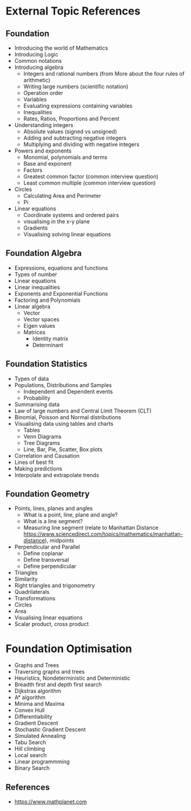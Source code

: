 # External Topic References

## Foundation

* Introducing the world of Mathematics
* Introducing Logic
* Common notations
* Introducing algebra
  * Integers and rational numbers (from More about the four rules of arithmetic)
  * Writing large numbers (scientific notation)
  * Operation order
  * Variables
  * Evaluating expressions containing variables
  * Inequalities
  * Rates, Ratios, Proportions and Percent
* Understanding integers
  * Absolute values (signed vs unsigned)
  * Adding and subtracting negative integers
  * Multiplying and dividing with negative integers
* Powers and exponents
  * Monomial, polynomials and terms
  * Base and exponent
  * Factors
  * Greatest common factor (common interview question)
  * Least common multiple (common interview question)
* Circles
  * Calculating Area and Perimeter
  * Pi
* Linear equations 
  * Coordinate systems and ordered pairs
  * visualising in the x-y plane
  * Gradients
  * Visualising solving linear equations

## Foundation Algebra

* Expressions, equations and functions
* Types of number
* Linear equations
* Linear inequalities
* Exponents and Exponential Functions
* Factoring and Polynomials
* Linear algebra
  * Vector
  * Vector spaces
  * Eigen values
  * Matrices
    * Identity matrix
    * Determinant

## Foundation Statistics

* Types of data
* Populations, Distributions and Samples
  * Independent and Dependent events
  * Probability
* Summarising data
* Law of large numbers and Central Limit Theorem (CLT)
* Binomial, Poisson and Normal distributions
* Visualising data using tables and charts
  * Tables
  * Venn Diagrams
  * Tree Diagrams
  * Line, Bar, Pie, Scatter, Box plots
* Correlation and Causation
* Lines of best fit
* Making predictions
* Interpolate and extrapolate trends

## Foundation Geometry

* Points, lines, planes and angles
  * What is a point, line, plane and angle?
  * What is a line segment?
  * Measuring line segment (relate to Manhattan Distance https://www.sciencedirect.com/topics/mathematics/manhattan-distance), midpoints
* Perpendicular and Parallel
  * Define coplanar
  * Define transversal
  * Define perpendicular
* Triangles
* Similarity
* Right triangles and trigonometry
* Quadrilaterals
* Transformations
* Circles
* Area
* Visualising linear equations
* Scalar product, cross product

# Foundation Optimisation

* Graphs and Trees
* Traversing graphs and trees
* Heuristics, Nondeterministic and Deterministic
* Breadth first and depth first search
* Dijkstras algorithm
* A* algorithm
* Minima and Maxima
* Convex Hull
* Differentiability
* Gradient Descent
* Stochastic Gradient Descent
* Simulated Annealing
* Tabu Search
* Hill climbing
* Local search
* Linear programmming
* Binary Search


## References

* https://www.mathplanet.com

